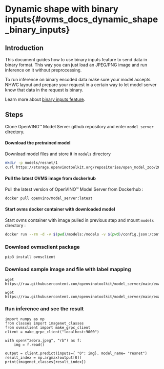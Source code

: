 # Dynamic shape with binary inputs{#ovms_docs_dynamic_shape_binary_inputs}

## Introduction
This document guides how to use binary inputs feature to send data in binary format. This way you can just load an JPEG/PNG image and run inference on it without preprocessing.

To run inference on binary encoded data make sure your model accepts NHWC layout and prepare your request in a certain way to let model server know that data in the request is binary.

Learn more about [binary inputs feature](binary_input.md).

## Steps
Clone OpenVINO&trade; Model Server github repository and enter `model_server` directory.
#### Download the pretrained model
Download model files and store it in `models` directory
```Bash
mkdir -p models/resnet/1
curl https://storage.openvinotoolkit.org/repositories/open_model_zoo/2021.4/models_bin/2/resnet50-binary-0001/FP32-INT1/resnet50-binary-0001.bin https://storage.openvinotoolkit.org/repositories/open_model_zoo/2021.4/models_bin/2/resnet50-binary-0001/FP32-INT1/resnet50-binary-0001.xml -o models/resnet/1/resnet50-binary-0001.bin -o models/resnet/1/resnet50-binary-0001.xml
```

#### Pull the latest OVMS image from dockerhub
Pull the latest version of OpenVINO&trade; Model Server from Dockerhub :
```Bash
docker pull openvino/model_server:latest
```

#### Start ovms docker container with downloaded model
Start ovms container with image pulled in previous step and mount `models` directory :
```Bash
docker run --rm -d -v $(pwd)/models:/models -v $(pwd)/config.json:/config.json -p 9000:9000 openvino/model_server:latest --model_name resnet --model_path /models/resnet --layout NHWC --port 9000
```

### Download ovmsclient package

``` 
pip3 install ovmsclient 
```

### Download sample image and file with label mapping
```
wget https://raw.githubusercontent.com/openvinotoolkit/model_server/main/example_client/images/zebra.jpeg 

wget https://raw.githubusercontent.com/openvinotoolkit/model_server/main/example_client/classes.py 
```

### Run inference and see the result

```
import numpy as np 
from classes import imagenet_classes 
from ovmsclient import make_grpc_client 
client = make_grpc_client("localhost:9000") 

with open("zebra.jpeg", "rb") as f: 
    img = f.read() 

output = client.predict(inputs={ "0": img}, model_name= "resnet") 
result_index = np.argmax(output[0]) 
print(imagenet_classes[result_index]) 
```